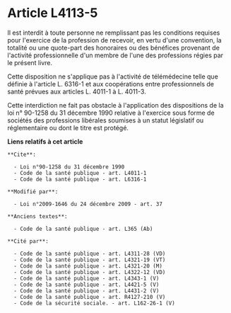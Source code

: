 # Article L4113-5

Il est interdit à toute personne ne remplissant pas les conditions requises pour l'exercice de la profession de recevoir, en
vertu d'une convention, la totalité ou une quote-part des honoraires ou des bénéfices provenant de l'activité professionnelle
d'un membre de l'une des professions régies par le présent livre. 

Cette disposition ne s'applique pas à l'activité de télémédecine telle que définie à l'article L. 6316-1 et aux coopérations
entre professionnels de santé prévues aux articles L. 4011-1 à L. 4011-3. 

Cette interdiction ne fait pas obstacle à l'application des dispositions de la loi n° 90-1258 du 31 décembre 1990 relative à
l'exercice sous forme de sociétés des professions libérales soumises à un statut législatif ou réglementaire ou dont le titre
est protégé.

**Liens relatifs à cet article**

	**Cite**:

	  - Loi n°90-1258 du 31 décembre 1990
	  - Code de la santé publique - art. L4011-1
	  - Code de la santé publique - art. L6316-1

	**Modifié par**:

	  - Loi n°2009-1646 du 24 décembre 2009 - art. 37

	**Anciens textes**:

	  - Code de la santé publique - art. L365 (Ab)

	**Cité par**:

	  - Code de la santé publique - art. L4311-28 (VD)
	  - Code de la santé publique - art. L4321-19 (VT)
	  - Code de la santé publique - art. L4321-20 (M)
	  - Code de la santé publique - art. L4322-12 (VD)
	  - Code de la santé publique - art. L4343-1 (V)
	  - Code de la santé publique - art. L4421-5 (V)
	  - Code de la santé publique - art. L4431-2 (V)
	  - Code de la santé publique - art. R4127-210 (V)
	  - Code de la sécurité sociale. - art. L162-26-1 (V)
